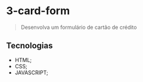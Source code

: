 # 3-card-form

>Desenvolva um formulário de cartão de crédito

## Tecnologias
- HTML;
- CSS;
- JAVASCRIPT;
